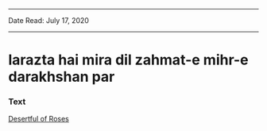 
---

Date Read: July 17, 2020

---


# larazta hai mira dil zahmat-e mihr-e darakhshan par


### Text

[Desertful of Roses](http://www.columbia.edu/itc/mealac/pritchett/00ghalib/061/index_061.html)

